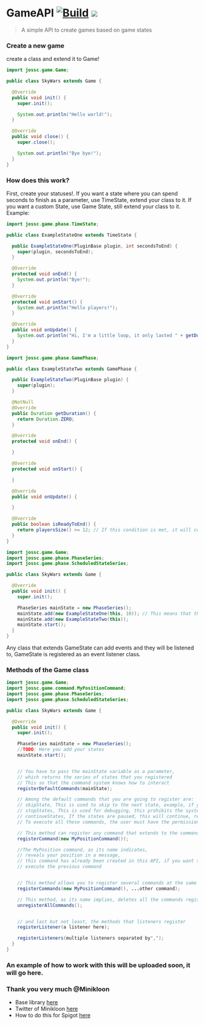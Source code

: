 # GameAPI [![Build](https://github.com/Josscoder/GameAPI/actions/workflows/build.yml/badge.svg)](https://github.com/Josscoder/GameAPI/actions/workflows/build.yml) [![](https://jitpack.io/v/Josscoder/GameAPI.svg)](https://jitpack.io/#Josscoder/GameAPI)


> A simple API to create games based on game states

### Create a new game

create a class and extend it to Game!

```java
import jossc.game.Game;

public class SkyWars extends Game {

  @Override
  public void init() {
    super.init();

    System.out.println("Hello world!");
  }

  @Override
  public void close() {
    super.close();

    System.out.println("Bye bye!");
  }
}
```

### How does this work?

First, create your statuses!. If you want a state where you can spend seconds to finish as a parameter, use TimeState, extend your class to it. If you want a custom State, use Game State, still extend your class to it. Example:

```java
import jossc.game.phase.TimeState;

public class ExampleStateOne extends TimeState {

  public ExampleStateOne(PluginBase plugin, int secondsToEnd) {
    super(plugin, secondsToEnd);
  }

  @Override
  protected void onEnd() {
    System.out.println("Bye!");
  }

  @Override
  protected void onStart() {
    System.out.println("Hello players!");
  }

  @Override
  public void onUpdate() {
    System.out.println("Hi, I'm a little loop, it only lasted " + getDuration() + " seconds longer!");
  }
}
```

```java
import jossc.game.phase.GamePhase;

public class ExampleStateTwo extends GamePhase {

  public ExampleStateTwo(PluginBase plugin) {
    super(plugin);
  }

  @NotNull
  @Override
  public Duration getDuration() {
    return Duration.ZERO;
  }

  @Override
  protected void onEnd() {

  }

  @Override
  protected void onStart() {

  }

  @Override
  public void onUpdate() {

  }

  @Override
  public boolean isReadyToEnd() {
    return playersSize() >= 12; // If this condition is met, it will continue with the next state (worth the redundancy)
  }
}
```

```java
import jossc.game.Game;
import jossc.game.phase.PhaseSeries;
import jossc.game.phase.ScheduledStateSeries;

public class SkyWars extends Game {

  @Override
  public void init() {
    super.init();

    PhaseSeries mainState = new PhaseSeries();
    mainState.add(new ExampleStateOne(this, 10)); // This means that this state, after starting, only lasts 10 seconds.
    mainState.add(new ExampleStateTwo(this));
    mainState.start();
  }
}
```

Any class that extends GameState can add events and they will be listened to, GameState is registered as an event listener class.

### Methods of the Game class

```java
import jossc.game.Game;
import jossc.game.command.MyPositionCommand;
import jossc.game.phase.PhaseSeries;
import jossc.game.phase.ScheduledStateSeries;

public class SkyWars extends Game {

  @Override
  public void init() {
    super.init();

    PhaseSeries mainState = new PhaseSeries();
    //TODO: Here you add your states
    mainState.start();


    // You have to pass the mainState variable as a parameter,
    // which returns the series of states that you registered
    // This so that the command system knows how to interact
    registerDefaultCommands(mainState);

    // Among the default commands that you are going to register are:
    // skipState, This is used to skip to the next state, example, if you are in the "Preparing Game" state you want to skip, it will continue to the next state in the order as you registered them.
    // stopStates, This is used for debugging, this prohibits the system from continuing with the states and staying frozen in the current state.
    // continueStates, If the states are paused, this will continue, remove the system freeze.
    // To execute all these commands, the user must have the permission "minigame.admin.permission"

    // This method can register any command that extends to the command class of nukkit
    registerCommand(new MyPositionCommand());

    //The MyPosition command, as its name indicates,
    // reveals your position in a message,
    // this command has already been created in this API, if you want to register it,
    // execute the previous command


    // This method allows you to register several commands at the same time, all separated by the symbol ","
    registerCommands(new MyPositionCommand(), ...other command);

    // This method, as its name implies, deletes all the commands registered so far.
    unregisterAllCommands();


    // and last but not least, the methods that listeners register
    registerListener(a listener here);

    registerListeners(multiple listeners separated by",");
  }
}
```

### An example of how to work with this will be uploaded soon, it will go here.

### Thank you very much @Minikloon

- Base library [here](https://github.com/Minikloon/FSMgasm)
- Twitter of Minikloon [here](https://twitter.com/Minikloon)
- How to do this for Spigot [here](https://www.spigotmc.org/threads/organizing-your-minigame-code-using-fsmgasm.235786/)

